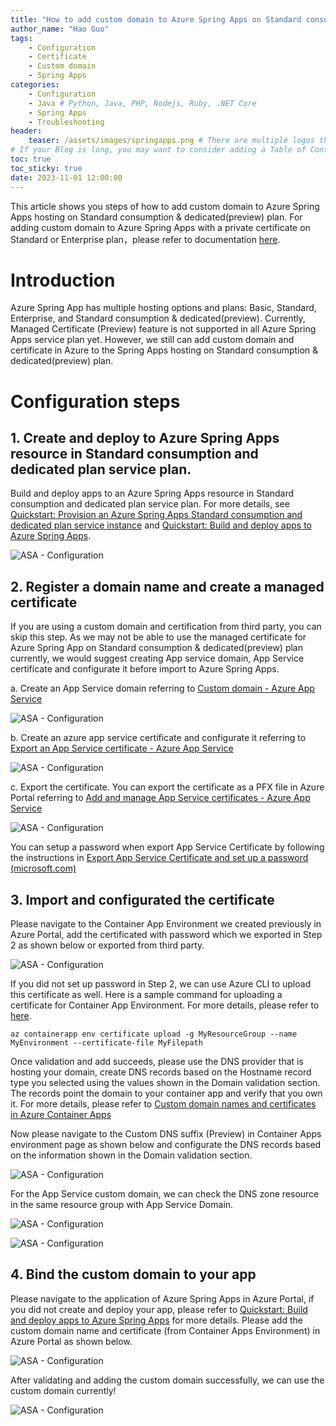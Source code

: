 ```yaml
---
title: "How to add custom domain to Azure Spring Apps on Standard consumption & dedicated(preview) plan?"
author_name: "Hao Guo"
tags:
    - Configuration
    - Certificate
    - Custom domain
    - Spring Apps
categories:
    - Configuration
    - Java # Python, Java, PHP, Nodejs, Ruby, .NET Core
    - Spring Apps
    - Troubleshooting 
header:
    teaser: /assets/images/springapps.png # There are multiple logos that can be used in "/assets/images" if you choose to add one.
# If your Blog is long, you may want to consider adding a Table of Contents by adding the following two settings.
toc: true
toc_sticky: true
date: 2023-11-01 12:00:00
---
```


This article shows you steps of how to add custom domain to Azure Spring Apps hosting on Standard consumption & dedicated(preview) plan. For adding custom domain to Azure Spring Apps with a private certificate on Standard or Enterprise plan，please refer to documentation [here](https://learn.microsoft.com/en-us/azure/spring-apps/how-to-custom-domain?tabs=Azure-portal). 

# Introduction
Azure Spring App has multiple hosting options and plans: Basic, Standard, Enterprise, and Standard consumption & dedicated(preview). Currently, Managed Certificate (Preview) feature is not supported in all Azure Spring Apps service plan yet. However, we still can add custom domain and certificate in Azure to the Spring Apps hosting on Standard consumption & dedicated(preview) plan.

# Configuration steps
## 1. Create and deploy to Azure Spring Apps resource in Standard consumption and dedicated plan service plan. 
Build and deploy apps to an Azure Spring Apps resource in Standard consumption and dedicated plan service plan. For more details, see [Quickstart: Provision an Azure Spring Apps Standard consumption and dedicated plan service instance](https://learn.microsoft.com/en-us/azure/spring-apps/quickstart-provision-standard-consumption-service-instance) and [Quickstart: Build and deploy apps to Azure Spring Apps](https://learn.microsoft.com/en-us/azure/spring-apps/quickstart-deploy-apps).

![ASA - Configuration](/media/2023/11/asa-custom-domain-1.png)

## 2. Register a domain name and create a managed certificate
If you are using a custom domain and certification from third party, you can skip this step. As we may not be able to use the managed certificate for Azure Spring App on Standard consumption & dedicated(preview) plan currently, we would suggest creating App service domain, App Service certificate and configurate it before import to Azure Spring Apps. 

a. Create an App Service domain referring to [Custom domain - Azure App Service](https://learn.microsoft.com/en-us/azure/app-service/manage-custom-dns-buy-domain)

![ASA - Configuration](/media/2023/11/asa-custom-domain-2.png)

b. Create an azure app service certificate and configurate it referring to [Export an App Service certificate - Azure App Service](https://learn.microsoft.com/en-us/azure/app-service/configure-ssl-app-service-certificate?tabs=portal)

![ASA - Configuration](/media/2023/11/asa-custom-domain-3.png)

c. Export the certificate. You can export the certificate as a PFX file in Azure Portal referring to [Add and manage App Service certificates - Azure App Service](https://learn.microsoft.com/en-us/azure/app-service/configure-ssl-app-service-certificate?tabs=portal#export-an-app-service-certificate)

![ASA - Configuration](/media/2023/11/asa-custom-domain-4.png)

You can setup a password when export App Service Certificate by following the instructions in [Export App Service Certificate and set up a password (microsoft.com)](https://techcommunity.microsoft.com/t5/apps-on-azure-blog/export-app-service-certificate-and-set-up-a-password/ba-p/3731559)

## 3. Import and configurated the certificate
Please navigate to the Container App Environment we created previously in Azure Portal, add the certificated with password which we exported in Step 2 as shown below or exported from third party.

![ASA - Configuration](/media/2023/11/asa-custom-domain-5.png)

If you did not set up password in Step 2, we can use Azure CLI to upload this certificate as well. Here is a sample command for uploading a certificate for Container App Environment. For more details, please refer to [here](https://learn.microsoft.com/en-us/cli/azure/containerapp/env/certificate?view=azure-cli-latest#az-containerapp-env-certificate-upload).

```
az containerapp env certificate upload -g MyResourceGroup --name MyEnvironment --certificate-file MyFilepath
```

Once validation and add succeeds, please use the DNS provider that is hosting your domain, create DNS records based on the Hostname record type you selected using the values shown in the Domain validation section. The records point the domain to your container app and verify that you own it. For more details, please refer to [Custom domain names and certificates in Azure Container Apps](https://learn.microsoft.com/en-us/azure/container-apps/custom-domains-certificates#environment)

Now please navigate to the Custom DNS suffix (Preview) in Container Apps environment page as shown below and configurate the DNS records based on the information shown in the Domain validation section.

![ASA - Configuration](/media/2023/11/asa-custom-domain-6.png)

For the App Service custom domain, we can check the DNS zone resource in the same resource group with App Service Domain. 

![ASA - Configuration](/media/2023/11/asa-custom-domain-7.png)

![ASA - Configuration](/media/2023/11/asa-custom-domain-8.png)

## 4. Bind the custom domain to your app
Please navigate to the application of Azure Spring Apps in Azure Portal, if you did not create and deploy your app, please refer to [Quickstart: Build and deploy apps to Azure Spring Apps](https://learn.microsoft.com/en-us/azure/spring-apps/quickstart-deploy-apps) for more details. Please add the custom domain name and certificate (from Container Apps Environment) in Azure Portal as shown below.

![ASA - Configuration](/media/2023/11/asa-custom-domain-9.png)

After validating and adding the custom domain successfully, we can use the custom domain currently!

![ASA - Configuration](/media/2023/11/asa-custom-domain-10.png)

